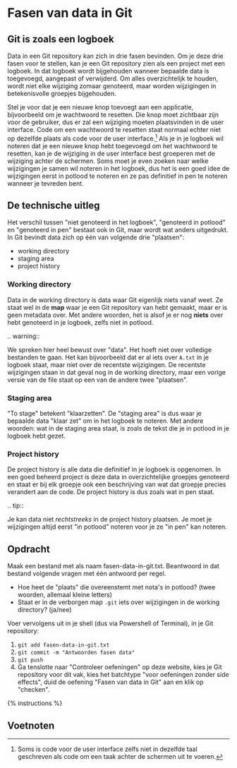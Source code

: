 # Fasen van data in Git

## Git is zoals een logboek
Data in een Git repository kan zich in drie fasen bevinden. Om je deze drie fasen voor te stellen, kan je een Git repository zien als een project met een logboek. In dat logboek wordt bijgehouden wanneer bepaalde data is toegevoegd, aangepast of verwijderd. Om alles overzichtelijk te houden, wordt niet elke wijziging zomaar genoteerd, maar worden wijzigingen in betekenisvolle groepjes bijgehouden.

Stel je voor dat je een nieuwe knop toevoegt aan een applicatie, bijvoorbeeld om je wachtwoord te resetten. Die knop moet zichtbaar zijn voor de gebruiker, dus er zal een wijziging moeten plaatsvinden in de user interface. Code om een wachtwoord te resetten staat normaal echter niet op dezelfde plaats als code voor de user interface.[^1] Als je in je logboek wil noteren dat je een nieuwe knop hebt toegevoegd om het wachtwoord te resetten, kan je de wijziging in de user interface best groeperen met de wijziging achter de schermen. Soms moet je even zoeken naar welke wijzigingen je samen wil noteren in het logboek, dus het is een goed idee de wijzigingen eerst in potlood te noteren en ze pas definitief in pen te noteren wanneer je tevreden bent.

## De technische uitleg
Het verschil tussen "niet genoteerd in het logboek", "genoteerd in potlood" en "genoteerd in pen" bestaat ook in Git, maar wordt wat anders uitgedrukt. In Git bevindt data zich op één van volgende drie "plaatsen":

* working directory
* staging area
* project history

### Working directory
Data in de working directory is data waar Git eigenlijk niets vanaf weet. Ze staat wel in de **map** waar je een Git repository van hebt gemaakt, maar er is geen metadata over. Met andere woorden, het is alsof je er nog **niets** over hebt genoteerd in je logboek, zelfs niet in potlood.

.. warning::

   We spreken hier heel bewust over "data". Het hoeft niet over volledige bestanden te gaan. Het kan bijvoorbeeld dat er al iets over `A.txt` in je logboek staat, maar niet over de recentste wijzigingen. De recentste wijzigingen staan in dat geval nog in de working directory, maar een vorige versie van de file staat op een van de andere twee "plaatsen".

### Staging area
"To stage" betekent "klaarzetten". De "staging area" is dus waar je bepaalde data "klaar zet" om in het logboek te noteren. Met andere woorden: wat in de staging area staat, is zoals de tekst die je in potlood in je logboek hebt gezet.

### Project history
De project history is alle data die definitief in je logboek is opgenomen. In een goed beheerd project is deze data in overzichtelijke groepjes genoteerd en staat er bij elk groepje ook een beschrijving van wat dat groepje precies verandert aan de code. De project history is dus zoals wat in pen staat.

.. tip::

   Je kan data niet *rechtstreeks* in de project history plaatsen. Je moet je wijzigingen altijd eerst "in potlood" noteren voor je ze "in pen" kan noteren.

## Opdracht
Maak een bestand met als naam fasen-data-in-git.txt. Beantwoord in dat bestand volgende vragen met één antwoord per regel.

* Hoe heet de "plaats" die overeenstemt met nota's in potlood? (twee woorden, allemaal kleine letters)
* Staat er in de verborgen map `.git` iets over wijzigingen in de working directory? (ja/nee)

Voer vervolgens uit in je shell (dus via Powershell of Terminal), in je Git repository:

1. `git add fasen-data-in-git.txt`
2. `git commit -m "Antwoorden fasen data"`
3. `git push`
4. Ga tenslotte naar "Controleer oefeningen" op deze website, kies je Git repository voor dit vak, kies het batchtype "voor oefeningen zonder side effects", duid de oefening "Fasen van data in Git" aan en klik op "checken".

{% instructions %}

## Voetnoten
[^1]: Soms is code voor de user interface zelfs niet in dezelfde taal geschreven als code om een taak achter de schermen uit te voeren.
